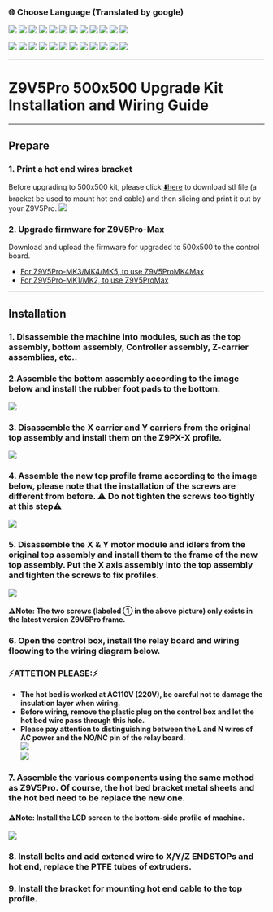 ### :globe_with_meridians: Choose Language (Translated by google)
[![](../lanpic/ES.png)](https://github-com.translate.goog/ZONESTAR3D/Upgrade-kit-guide/tree/main/Z9V5_500x500?_x_tr_sl=en&_x_tr_tl=es)
[![](../lanpic/PT.png)](https://github-com.translate.goog/ZONESTAR3D/Upgrade-kit-guide/tree/main/Z9V5_500x500?_x_tr_sl=en&_x_tr_tl=pt)
[![](../lanpic/FR.png)](https://github-com.translate.goog/ZONESTAR3D/Upgrade-kit-guide/tree/main/Z9V5_500x500?_x_tr_sl=en&_x_tr_tl=fr)
[![](../lanpic/DE.png)](https://github-com.translate.goog/ZONESTAR3D/Upgrade-kit-guide/tree/main/Z9V5_500x500?_x_tr_sl=en&_x_tr_tl=de)
[![](../lanpic/IT.png)](https://github-com.translate.goog/ZONESTAR3D/Upgrade-kit-guide/tree/main/Z9V5_500x500?_x_tr_sl=en&_x_tr_tl=it)
[![](../lanpic/SW.png)](https://github-com.translate.goog/ZONESTAR3D/Upgrade-kit-guide/tree/main/Z9V5_500x500?_x_tr_sl=en&_x_tr_tl=sv)
[![](../lanpic/PL.png)](https://github-com.translate.goog/ZONESTAR3D/Upgrade-kit-guide/tree/main/Z9V5_500x500?_x_tr_sl=en&_x_tr_tl=pl)
[![](../lanpic/DK.png)](https://github-com.translate.goog/ZONESTAR3D/Upgrade-kit-guide/tree/main/Z9V5_500x500?_x_tr_sl=en&_x_tr_tl=da)
[![](../lanpic/CZ.png)](https://github-com.translate.goog/ZONESTAR3D/Upgrade-kit-guide/tree/main/Z9V5_500x500?_x_tr_sl=en&_x_tr_tl=cs)
[![](../lanpic/HR.png)](https://github-com.translate.goog/ZONESTAR3D/Upgrade-kit-guide/tree/main/Z9V5_500x500?_x_tr_sl=en&_x_tr_tl=hr)
[![](../lanpic/RO.png)](https://github-com.translate.goog/ZONESTAR3D/Upgrade-kit-guide/tree/main/Z9V5_500x500?_x_tr_sl=en&_x_tr_tl=ro)
[![](../lanpic/SK.png)](https://github-com.translate.goog/ZONESTAR3D/Upgrade-kit-guide/tree/main/Z9V5_500x500?_x_tr_sl=en&_x_tr_tl=sk)

[![](../lanpic/RU.png)](https://github-com.translate.goog/ZONESTAR3D/Upgrade-kit-guide/tree/main/Z9V5_500x500?_x_tr_sl=en&_x_tr_tl=ru)
[![](../lanpic/JP.png)](https://github-com.translate.goog/ZONESTAR3D/Upgrade-kit-guide/tree/main/Z9V5_500x500?_x_tr_sl=en&_x_tr_tl=ja)
[![](../lanpic/KR.png)](https://github-com.translate.goog/ZONESTAR3D/Upgrade-kit-guide/tree/main/Z9V5_500x500?_x_tr_sl=en&_x_tr_tl=ko)
[![](../lanpic/ID.png)](https://github-com.translate.goog/ZONESTAR3D/Upgrade-kit-guide/tree/main/Z9V5_500x500?_x_tr_sl=en&_x_tr_tl=id)
[![](../lanpic/TH.png)](https://github-com.translate.goog/ZONESTAR3D/Upgrade-kit-guide/tree/main/Z9V5_500x500?_x_tr_sl=en&_x_tr_tl=th)
[![](../lanpic/VN.png)](https://github-com.translate.goog/ZONESTAR3D/Upgrade-kit-guide/tree/main/Z9V5_500x500?_x_tr_sl=en&_x_tr_tl=vi)
[![](../lanpic/IL.png)](https://github-com.translate.goog/ZONESTAR3D/Upgrade-kit-guide/tree/main/Z9V5_500x500?_x_tr_sl=en&_x_tr_tl=iw)
[![](../lanpic/SA.png)](https://github-com.translate.goog/ZONESTAR3D/Upgrade-kit-guide/tree/main/Z9V5_500x500?_x_tr_sl=en&_x_tr_tl=ar)
[![](../lanpic/TR.png)](https://github-com.translate.goog/ZONESTAR3D/Upgrade-kit-guide/tree/main/Z9V5_500x500?_x_tr_sl=en&_x_tr_tl=tr)
[![](../lanpic/GR.png)](https://github-com.translate.goog/ZONESTAR3D/Upgrade-kit-guide/tree/main/Z9V5_500x500?_x_tr_sl=en&_x_tr_tl=el)
[![](../lanpic/BR.png)](https://github-com.translate.goog/ZONESTAR3D/Upgrade-kit-guide/tree/main/Z9V5_500x500?_x_tr_sl=en&_x_tr_tl=pt)
[![](../lanpic/CN.png)](https://github-com.translate.goog/ZONESTAR3D/Upgrade-kit-guide/tree/main/Z9V5_500x500?_x_tr_sl=en&_x_tr_tl=zh-CN)

-----
# Z9V5Pro 500x500 Upgrade Kit Installation and Wiring Guide

-----
## Prepare
### 1. Print a hot end wires bracket
Before upgrading to 500x500 kit, please click [:arrow_down:here](./br_hecable.zip) to download stl file (a bracket be used to mount hot end cable) and then slicing and print it out by your Z9V5Pro.
![](./br_hecable.jpg)
### 2. Upgrade firmware for Z9V5Pro-Max
Download and upload the firmware for upgraded to 500x500 to the control board.
- [For Z9V5Pro-MK3/MK4/MK5, to use Z9V5ProMK4Max](https://github.com/ZONESTAR3D/Firmware/tree/master/Z9/Z9V5/bin/Z9V5Pro-MK4/customized)
- [For Z9V5Pro-MK1/MK2, to use Z9V5ProMax](https://github.com/ZONESTAR3D/Firmware/blob/master/Z9/Z9V5/bin/Z9V5Pro/customized/)

-----
## Installation
### 1. Disassemble the machine into modules, such as the top assembly, bottom assembly, Controller assembly, Z-carrier assemblies, etc..
### 2.Assemble the bottom assembly according to the image below and install the rubber foot pads to the bottom.
![](./botass.jpg)
### 3. Disassemble the X carrier and Y carriers from the original top assembly and install them on the Z9PX-X profile.    
![](./Xass.jpg)
### 4. Assemble the new top profile frame according to the image below, please note that the installation of the screws are different from before. :warning: Do not tighten the screws too tightly at this step:warning:    
![](./topframe.jpg)
### 5. Disassemble the X & Y motor module and idlers from the original top assembly and install them to the frame of the new top assembly. Put the X axis assembly into the top assembly and tighten the screws to fix profiles.
![](./topass-1.jpg)    
#### :warning:Note: The two screws (labeled ① in the above picture) only exists in the latest version Z9V5Pro frame.
### 6. Open the control box, install the relay board and wiring floowing to the wiring diagram below.
### :zap:ATTETION PLEASE::zap:
- **The hot bed is worked at AC110V (220V), be careful not to damage the insulation layer when wiring.**
- **Before wiring, remove the plastic plug on the control box and let the hot bed wire pass through this hole.**
- **Please pay attention to distinguishing between the L and N wires of AC power and the NO/NC pin of the relay board.**    
![](./relayboard.jpg)    
![](./heatbed_wiring.jpg)     
### 7. Assemble the various components using the same method as Z9V5Pro. Of course, the hot bed bracket metal sheets and the hot bed need to be replace the new one.
#### :warning:Note: Install the LCD screen to the bottom-side profile of machine.
![](./bedass.jpg)  
### 8. Install belts and add extened wire to X/Y/Z ENDSTOPs and hot end, replace the PTFE tubes of extruders. 
### 9. Install the bracket for mounting hot end cable to the top profile. 
